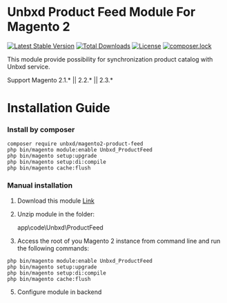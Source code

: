 # Unbxd Product Feed Module For Magento 2

[![Latest Stable Version](https://poser.pugx.org/unbxd/magento2-product-feed/v/stable)](https://packagist.org/packages/unbxd/magento2-product-feed)
[![Total Downloads](https://poser.pugx.org/unbxd/magento2-product-feed/downloads)](https://packagist.org/packages/unbxd/magento2-product-feed)
[![License](https://poser.pugx.org/unbxd/magento2-product-feed/license)](https://packagist.org/packages/unbxd/magento2-product-feed)
[![composer.lock](https://poser.pugx.org/unbxd/magento2-product-feed/composerlock)](https://packagist.org/packages/unbxd/magento2-product-feed)

This module provide possibility for synchronization product catalog with Unbxd service.

Support Magento 2.1.\* || 2.2.\* || 2.3.\*

# Installation Guide

### Install by composer

```
composer require unbxd/magento2-product-feed
php bin/magento module:enable Unbxd_ProductFeed
php bin/magento setup:upgrade
php bin/magento setup:di:compile
php bin/magento cache:flush
```

### Manual installation

1. Download this module [Link](https://github.com/unbxd/Magento-2-Extension/archive/1.0.51.zip)
3. Unzip module in the folder:

    app\code\Unbxd\ProductFeed  
    
4. Access the root of you Magento 2 instance from command line and run the following commands:

```
php bin/magento module:enable Unbxd_ProductFeed
php bin/magento setup:upgrade
php bin/magento setup:di:compile
php bin/magento cache:flush
```

5. Configure module in backend
 

